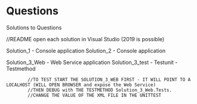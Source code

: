 # Questions
Solutions to Questions

//README open each solution in Visual Studio (2019 is possible) 

Solution_1  - Console application
Solution_2  - Console application


Solution_3_Web          - Web Service application
Solution_3_test         - Testunit - Testmethod

            //TO TEST START THE SOLUTION_3_WEB FIRST - IT WILL POINT TO A LOCALHOST (WILL OPEN BROWSER and expose the Web Service)
            //THEN DEBUG with THE TESTMETHOD Solution_3_Web.Tests.
            //CHANGE THE VALUE OF THE XML FILE IN THE UNITTEST 
